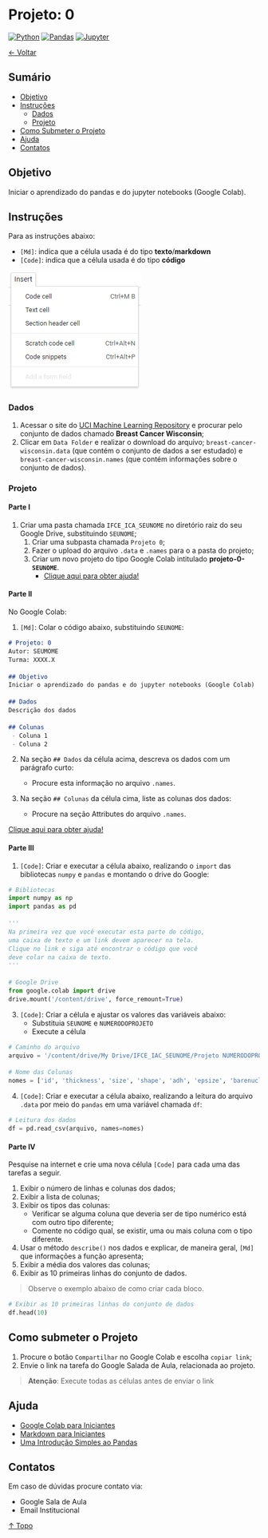 # Projeto: 0

[![Python](https://img.shields.io/badge/-python-gray?logo=python)](https://www.python.org/)
[![Pandas](https://img.shields.io/badge/-pandas-gray?logo=pandas)](https://pandas.pydata.org/)
[![Jupyter](https://img.shields.io/badge/-jupyter-gray?logo=jupyter)](https://jupyter.org/)

[← Voltar](../README.md)

## Sumário

- [Objetivo](#objetivo)
- [Instruções](#instruções)
  - [Dados](#dados)
  - [Projeto](#projeto)
- [Como Submeter o Projeto](#como-submeter-o-projeto)
- [Ajuda](#ajuda)
- [Contatos](#contatos)

## Objetivo
Iniciar o aprendizado do pandas e do jupyter notebooks (Google Colab).

## Instruções

Para as instruções abaixo:
 - `[Md]`: indica que a célula usada é do tipo **texto**/**markdown**
 - `[Code]`: indica que a célula usada é do tipo **código**

 ![Menu Inserir](img/g-colab-new-cell.png)

### Dados

1. Acessar o site do [UCI Machine Learning Repository](https://archive.ics.uci.edu/ml/datasets.php) e procurar pelo conjunto de dados chamado **Breast Cancer Wisconsin**;
2. Clicar em `Data Folder` e realizar o download do arquivo; `breast-cancer-wisconsin.data` (que contém o conjunto de dados a ser estudado) e `breast-cancer-wisconsin.names` (que contém informações sobre o conjunto de dados).

### Projeto

#### Parte I

1. Criar uma pasta chamada `IFCE_ICA_SEUNOME` no diretório raiz do seu Google Drive, substituindo `SEUNOME`;
   1. Criar uma subpasta chamada `Projeto 0`;
   2. Fazer o upload do arquivo `.data` e `.names` para o a pasta do projeto;
   3. Criar um novo projeto do tipo Google Colab intitulado **projeto-0-`SEUNOME`**. 
       - [Clique aqui para obter ajuda!](#ajuda)


#### Parte II

No Google Colab:

1. `[Md]`: Colar o código abaixo, substituindo `SEUNOME`:

```md
# Projeto: 0
Autor: SEUMOME
Turma: XXXX.X

## Objetivo
Iniciar o aprendizado do pandas e do jupyter notebooks (Google Colab)

## Dados
Descrição dos dados

## Colunas
 - Coluna 1
 - Coluna 2
```

2. Na seção `## Dados` da célula acima, descreva os dados com um parágrafo curto:
   - Procure esta informação no arquivo `.names`. 

3. Na seção `## Colunas` da célula cima, liste as colunas dos dados:
   - Procure na seção Attributes do arquivo `.names`.

[Clique aqui para obter ajuda!](#ajuda)

#### Parte III

1. `[Code]`: Criar e executar a célula abaixo, realizando o `import` das bibliotecas `numpy` e `pandas` e montando o drive do Google:

```py
# Bibliotecas
import numpy as np
import pandas as pd

''' 
Na primeira vez que você executar esta parte do código, 
uma caixa de texto e um link devem aparecer na tela. 
Clique no link e siga até encontrar o código que você 
deve colar na caixa de texto. 
'''

# Google Drive
from google.colab import drive
drive.mount('/content/drive', force_remount=True)
```

3. `[Code]`: Criar a célula e ajustar os valores das variáveis abaixo:
    - Substituia `SEUNOME` e `NUMERODOPROJETO`
    - Execute a célula

```py
# Caminho do arquivo
arquivo = '/content/drive/My Drive/IFCE_IAC_SEUNOME/Projeto NUMERODOPROJETO/breast-cancer-wisconsin.data'

# Nome das Colunas
nomes = ['id', 'thickness', 'size', 'shape', 'adh', 'epsize', 'barenuclei', 'chromatin', 'nucleoli', 'mitoses', 'class']
```

4. `[Code]`: Criar e executar a célula abaixo, realizando a leitura do arquivo `.data` por meio do `pandas` em uma variável chamada `df`:

```py
# Leitura dos dados
df = pd.read_csv(arquivo, names=nomes)
```

#### Parte IV

Pesquise na internet e crie uma nova célula `[Code]` para cada uma das tarefas a seguir.

1. Exibir o número de linhas e colunas dos dados;
2. Exibir a lista de colunas;
3. Exibir os tipos das colunas:
   - Verificar se alguma coluna que deveria ser de tipo numérico está com outro tipo diferente;
   - Comente no código qual, se existir, uma ou mais coluna com o tipo diferente.
 4. Usar o método `describe()` nos dados e explicar, de maneira geral, `[Md]` que informações a função apresenta;
 5. Exibir a média dos valores das colunas;
 6. Exibir as 10 primeiras linhas do conjunto de dados.

> Observe o exemplo abaixo de como criar cada bloco.

```py
# Exibir as 10 primeiras linhas do conjunto de dados
df.head(10)
```

## Como submeter o Projeto
1. Procure o botão `Compartilhar` no Google Colab e escolha `copiar link`;
2. Envie o link na tarefa do Google Salada de Aula, relacionada ao projeto.

 > **Atenção**: Execute todas as células antes de enviar o link

## Ajuda
 - [Google Colab para Iniciantes](https://medium.com/machina-sapiens/google-colab-guia-do-iniciante-334d70aad531)
 - [Markdown para Iniciantes](https://produtive.me/guia/markdown-um-guia-para-iniciantes/)
 - [Uma Introdução Simples ao Pandas](https://medium.com/data-hackers/uma-introdu%C3%A7%C3%A3o-simples-ao-pandas-1e15eea37fa1)

## Contatos
Em caso de dúvidas procure contato via:
 - Google Sala de Aula
 - Email Institucional

[↑ Topo](#projeto-0)